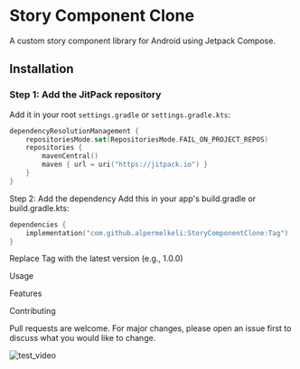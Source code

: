 # Story Component Clone

A custom story component library for Android using Jetpack Compose.

## Installation

### Step 1: Add the JitPack repository

Add it in your root `settings.gradle` or `settings.gradle.kts`:

```kotlin
dependencyResolutionManagement {
    repositoriesMode.set(RepositoriesMode.FAIL_ON_PROJECT_REPOS)
    repositories {
        mavenCentral()
        maven { url = uri("https://jitpack.io") }
    }
}
```
Step 2: Add the dependency
Add this in your app's build.gradle or build.gradle.kts:

```kotlin
dependencies {
    implementation("com.github.alpermelkeli:StoryComponentClone:Tag")
}
```
Replace Tag with the latest version (e.g., 1.0.0)

Usage


Features


Contributing

Pull requests are welcome. For major changes, please open an issue first to discuss what you would like to change.

![test_video](https://github.com/user-attachments/assets/e6f5754c-810f-4489-8262-086b5e5376f8)

